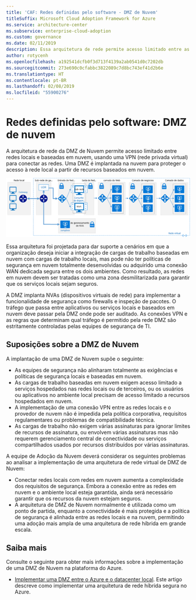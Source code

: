 ```yaml
---
title: 'CAF: Redes definidas pelo software - DMZ de Nuvem'
titleSuffix: Microsoft Cloud Adoption Framework for Azure
ms.service: architecture-center
ms.subservice: enterprise-cloud-adoption
ms.custom: governance
ms.date: 02/11/2019
description: Essa arquitetura de rede permite acesso limitado entre as redes locais e baseadas em nuvem
author: rotycenh
ms.openlocfilehash: a192541dcfb0f3d713f4139a2ab0541d0c7202db
ms.sourcegitcommit: 273e690c0cfabbc3822089c7d8bc743ef41d2b6e
ms.translationtype: HT
ms.contentlocale: pt-BR
ms.lasthandoff: 02/08/2019
ms.locfileid: "55900276"
---
```

# <a name="software-defined-networks-cloud-dmz"></a>Redes definidas pelo software: DMZ de nuvem

A arquitetura de rede da DMZ de Nuvem permite acesso limitado entre redes locais e baseadas em nuvem, usando uma VPN (rede privada virtual) para conectar as redes. Uma DMZ é implantada na nuvem para proteger o acesso à rede local a partir de recursos baseados em nuvem.

![Proteger arquitetura de rede híbrida](../../../reference-architectures/dmz/images/dmz-private.png)

Essa arquitetura foi projetada para dar suporte a cenários em que a organização deseja iniciar a integração de cargas de trabalho baseadas em nuvem com cargas de trabalho locais, mas pode não ter políticas de segurança em nuvem totalmente desenvolvidas ou adquirido uma conexão WAN dedicada segura entre os dois ambientes. Como resultado, as redes em nuvem devem ser tratadas como uma zona desmilitarizada para garantir que os serviços locais sejam seguros.

A DMZ implanta NVAs (dispositivos virtuais de rede) para implementar a funcionalidade de segurança como firewalls e inspeção de pacotes. O tráfego que passa entre aplicativos ou serviços locais e baseados em nuvem deve passar pela DMZ onde pode ser auditado. As conexões VPN e as regras que determinam qual tráfego é permitido pela rede DMZ são estritamente controladas pelas equipes de segurança de TI.

## <a name="cloud-dmz-assumptions"></a>Suposições sobre a DMZ de Nuvem

A implantação de uma DMZ de Nuvem supõe o seguinte:

- As equipes de segurança não alinharam totalmente as exigências e políticas de segurança locais e baseadas em nuvem.
- As cargas de trabalho baseadas em nuvem exigem acesso limitado a serviços hospedados nas redes locais ou de terceiros, ou os usuários ou aplicativos no ambiente local precisam de acesso limitado a recursos hospedados em nuvem.
- A implementação de uma conexão VPN entre as redes locais e o provedor de nuvem não é impedida pela política corporativa, requisitos regulamentares ou problemas de compatibilidade técnica.
- As cargas de trabalho não exigem várias assinaturas para ignorar limites de recursos de assinatura, ou envolvem várias assinaturas mas não requerem gerenciamento central de conectividade ou serviços compartilhados usados por recursos distribuídos por várias assinaturas.

A equipe de Adoção da Nuvem deverá considerar os seguintes problemas ao analisar a implementação de uma arquitetura de rede virtual de DMZ de Nuvem:

- Conectar redes locais com redes em nuvem aumenta a complexidade dos requisitos de segurança. Embora a conexão entre as redes em nuvem e o ambiente local esteja garantida, ainda será necessário garantir que os recursos da nuvem estejam seguros.
- A arquitetura de DMZ de Nuvem normalmente é utilizada como um ponto de partida, enquanto a conectividade é mais protegida e a política de segurança é alinhada entre as redes locais e na nuvem, permitindo uma adoção mais ampla de uma arquitetura de rede híbrida em grande escala.

## <a name="learn-more"></a>Saiba mais

Consulte o seguinte para obter mais informações sobre a implementação de uma DMZ de Nuvem na plataforma do Azure.

- [Implementar uma DMZ entre o Azure e o datacenter local](../../../reference-architectures/dmz/secure-vnet-hybrid.md). Este artigo descreve como implementar uma arquitetura de rede híbrida segura no Azure.

